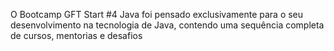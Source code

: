 O Bootcamp GFT Start #4 Java foi pensado exclusivamente para o seu desenvolvimento na tecnologia de Java, contendo uma sequência completa de cursos, mentorias e desafios
